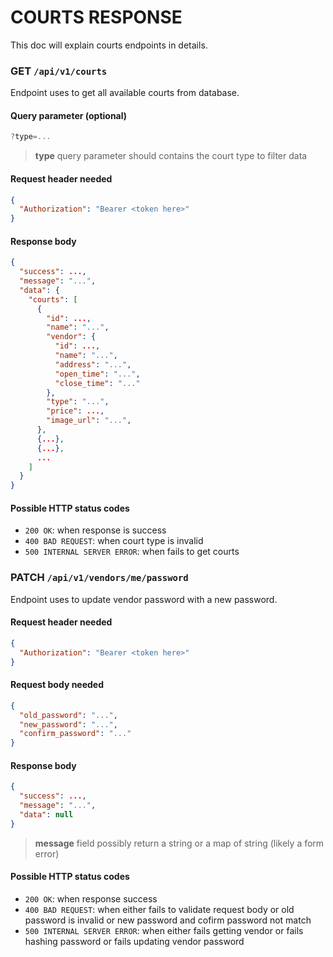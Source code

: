# COURTS RESPONSE

This doc will explain courts endpoints in details.

### **GET** `/api/v1/courts`

Endpoint uses to get all available courts from database.

#### Query parameter (optional)

```js
?type=...
```

> **type** query parameter should contains the court type to filter data

#### Request header needed

```json
{
  "Authorization": "Bearer <token here>"
}
```

#### Response body

```json
{
  "success": ...,
  "message": "...",
  "data": {
    "courts": [
      {
        "id": ...,
        "name": "...",
        "vendor": {
          "id": ...,
          "name": "...",
          "address": "...",
          "open_time": "...",
          "close_time": "..."
        },
        "type": "...",
        "price": ...,
        "image_url": "...",
      },
      {...},
      {...},
      ...
    ]
  }
}
```

#### Possible HTTP status codes

- `200 OK`: when response is success
- `400 BAD REQUEST`: when court type is invalid
- `500 INTERNAL SERVER ERROR`: when fails to get courts

### **PATCH** `/api/v1/vendors/me/password`

Endpoint uses to update vendor password with a new password.

#### Request header needed

```json
{
  "Authorization": "Bearer <token here>"
}
```

#### Request body needed

```json
{
  "old_password": "...",
  "new_password": "...",
  "confirm_password": "..."
}
```

#### Response body

```json
{
  "success": ...,
  "message": "...",
  "data": null
}
```

> **message** field possibly return a string or a map of string (likely a form error)

#### Possible HTTP status codes

- `200 OK`: when response success
- `400 BAD REQUEST`: when either fails to validate request body or old password is invalid or new password and cofirm password not match
- `500 INTERNAL SERVER ERROR`: when either fails getting vendor or fails hashing password or fails updating vendor password
